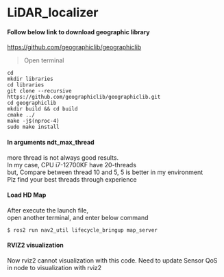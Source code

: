 # LiDAR_localizer

#### Follow below link to download geographic library

https://github.com/geographiclib/geographiclib

> Open terminal

```
cd
mkdir libraries
cd libraries
git clone --recursive https://github.com/geographiclib/geographiclib.git
cd geographiclib
mkdir build && cd build
cmake ../
make -j$(nproc-4)
sudo make install
```

#### In arguments ndt_max_thread

more thread is not always good results. <br />
In my case, CPU i7-12700KF have 20-threads <br />
but, Compare between thread 10 and 5, 5 is better in my environment <br />
Plz find your best threads through experience <br />


#### Load HD Map
After execute the launch file, <br />
open another terminal, and enter below command
```
$ ros2 run nav2_util lifecycle_bringup map_server
```

#### RVIZ2 visualization
Now rviz2 cannot visualization with this code.
Need to update Sensor QoS in node to visualization with rviz2
